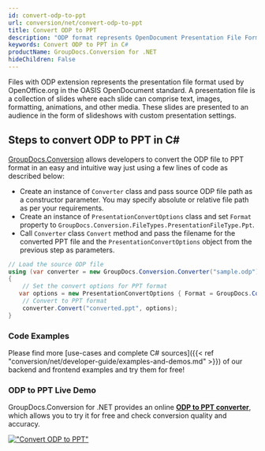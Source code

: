 ```yaml
---
id: convert-odp-to-ppt
url: conversion/net/convert-odp-to-ppt
title: Convert ODP to PPT
description: "ODP format represents OpenDocument Presentation File Format with .odp extension. Learn how to convert ODP to PPT file programmatically in C# language using GroupDocs.Conversion for .NET library."
keywords: Convert ODP to PPT in C#
productName: GroupDocs.Conversion for .NET
hideChildren: False
---
```


Files with ODP extension represents the presentation file format used by OpenOffice.org in the OASIS OpenDocument standard. A presentation file is a collection of slides where each slide can comprise text, images, formatting, animations, and other media. These slides are presented to an audience in the form of slideshows with custom presentation settings.

## Steps to convert ODP to PPT in C#

[GroupDocs.Conversion](https://products.groupdocs.com/conversion/net) allows developers to convert the ODP file to PPT format in an easy and intuitive way just using a few lines of code as described below:

* Create an instance of `Converter` class and pass source ODP file path as a constructor parameter. You may specify absolute or relative file path as per your requirements. 
* Create an instance of `PresentationConvertOptions` class and set `Format` property to `GroupDocs.Conversion.FileTypes.PresentationFileType.Ppt`.
* Call `Converter` class `Convert` method and pass the filename for the converted PPT file and the `PresentationConvertOptions` object from the previous step as parameters.

```csharp
// Load the source ODP file
using (var converter = new GroupDocs.Conversion.Converter("sample.odp"))
{
    // Set the convert options for PPT format
   var options = new PresentationConvertOptions { Format = GroupDocs.Conversion.FileTypes.PresentationFileType.Ppt };
    // Convert to PPT format
    converter.Convert("converted.ppt", options);
}
```

### Code Examples

Please find more [use-cases and complete C# sources]({{< ref "conversion/net/developer-guide/examples-and-demos.md" >}}) of our backend and frontend examples and try them for free!

### ODP to PPT Live Demo

GroupDocs.Conversion for .NET provides an online [**ODP to PPT converter**](https://products.groupdocs.app/conversion/odp-to-ppt), which allows you to try it for free and check conversion quality and accuracy.

[!["Convert ODP to PPT"](conversion/net/images/convert-to-ppt/convert-odp-to-ppt.png)](https://products.groupdocs.app/conversion/odp-to-ppt)